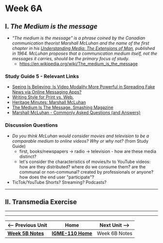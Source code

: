# Week 6A

## I. *The Medium is the message*

- *"The medium is the message" is a phrase coined by the Canadian communication theorist Marshall McLuhan and the name of the first chapter in his [Understanding Media: The Extensions of Man](https://mcluhan.org/understanding-media/), published in 1964. McLuhan proposes that a communication medium itself, not the messages it carries, should be the primary focus of study.*
  - https://en.wikipedia.org/wiki/The_medium_is_the_message

### Study Guide 5 - Relevant Links
- [Seeing Is Believing: Is Video Modality More Powerful in Spreading Fake News via Online Messaging Apps?](https://academic.oup.com/jcmc/article/26/6/301/6336055)
- [Writing Style for Print vs. Web. ](https://www.nngroup.com/articles/writing-style-for-print-vs-web/)
- [Heritage Minutes: Marshall McLuhan](https://www.youtube.com/watch?v=QNKpK_InQHQ)
- [The Medium Is The Message. Smashing Magazine](https://www.smashingmagazine.com/2011/07/the-medium-is-the-message/)
- [Marshall McLuhan - Commonly Asked Questions (and Answers)](https://www.marshallmcluhan.com/common-questions/)

### Discussion Questions

- *Do you think McLuhan would consider movies and television to be a comparable medium to online videos? Why or why not?* (from Study Guide)
  - first, books/newspapers -> radio -> television - how are these media distinct?
  - let's consider the characteristics of movies/tv to YouTube videos: how are they distributed? where do we consume them? are the communal or non-communal? created by professionals or anyone? how does the end user "participate"?
- TicTok/YouTube Shorts? Streaming? Podcasts?

---

## II. Transmedia Exercise



---
---

| <-- Previous Unit | Home | Next Unit -->
| --- | --- | --- 
|   [**Week 5B Notes**](5B.md)  |  [**IGME-110 Home**](../) | Week 6B Notes

